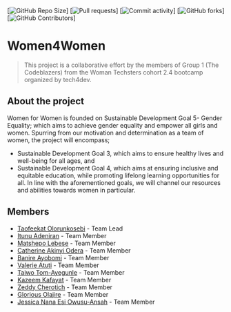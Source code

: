 [![GitHub Repo Size](https://img.shields.io/github/repo-size/wtboostersdev/women4women)]
[![Pull requests](https://img.shields.io/github/issues-pr-closed/WTBoostersDev/women4women)]
[![Commit activity](https://img.shields.io/github/commit-activity/w/wtboostersdev/women4women)]
[![GitHub forks](https://img.shields.io/github/forks/wtboostersdev/women4women?style=social)]
[![GitHub Contributors](https://img.shields.io/github/contributors/wtboostersdev/women4women)]


# Women4Women
>This project is a collaborative effort by the members of Group 1 (The Codeblazers) from the Woman Techsters cohort 2.4 bootcamp organized by tech4dev.
## About the project
Women for Women is founded on Sustainable Development Goal 5- Gender 
Equality; which aims to achieve gender equality and empower all girls and women.
Spurring from our motivation and determination as a team of women, the project will 
encompass;
* Sustainable Development Goal 3, which aims to ensure healthy lives and 
well-being for all ages, and
* Sustainable Development Goal 4, which aims at ensuring inclusive and 
equitable education, while promoting lifelong learning opportunities for all.
In line with the aforementioned goals, we will channel our resources and abilities towards women in particular.

## Members
* [Taofeekat Olorunkosebi](https://github.com/Taofeeqah) - Team Lead 
* [Itunu Adeniran](https://github.com/Itunuolade) - Team Member 
* [Matshepo Lebese](https://github.com/CoolMats) - Team Member 
* [Catherine Akinyi Odera](https://github.com/Kateodera) - Team Member
* [Banire Ayobomi](https://github.com/Glos-sy) - Team Member
* [Valerie Atuti](https://github.com/valerie254) - Team Member
* [Taiwo Tom-Ayegunle](https://github.com/TaiwoTom) - Team Member
* [Kazeem Kafayat](https://github.com/Kazeem-Kafayat) - Team Member
* [Zeddy Cherotich](https://github.com/Zeddymuge) - Team Member
* [Glorious Olajire](https://github.com/Korious) - Team Member
* [Jessica Nana Esi Owusu-Ansah](https://github.com/Jessicajerry15) - Team Member


